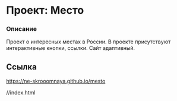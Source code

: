 # Проект: Место
### Описание
Проект о интересных местах в России.
В проекте присутствуют интерактивные кнопки, ссылки.
Сайт адаптивный.

## Ссылка
https://ne-skrooomnaya.github.io/mesto

//index.html
